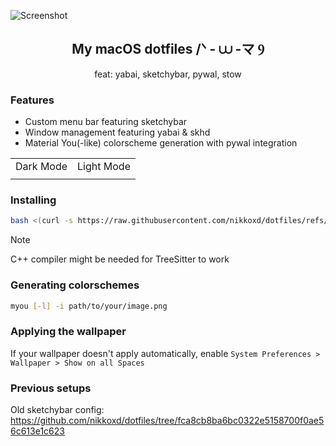 ![Screenshot](https://github.com/user-attachments/assets/1e858f63-46ba-49ff-8947-4a006e7e27ee)

<h2 align="center">My macOS dotfiles /ᐠ - ⩊ -マ Ⳋ</h2>

<p align="center">feat: yabai, sketchybar, pywal, stow</p>

### Features
- Custom menu bar featuring sketchybar
- Window management featuring yabai & skhd
- Material You(-like) colorscheme generation with pywal integration

<table>
  <tr>
    <td>Dark Mode</td>
    <td>Light Mode</td>
  </tr>
  <tr>
    <td></td>
    <td></td>
  </tr>
</table>

### Installing

```sh
bash <(curl -s https://raw.githubusercontent.com/nikkoxd/dotfiles/refs/heads/main/install.sh)>
```

> [!NOTE]
> C++ compiler might be needed for TreeSitter to work

### Generating colorschemes
```bash
myou [-l] -i path/to/your/image.png 
```
### Applying the wallpaper
If your wallpaper doesn't apply automatically,
enable `System Preferences > Wallpaper > Show on all Spaces`

### Previous setups
Old sketchybar config: https://github.com/nikkoxd/dotfiles/tree/fca8cb8ba6bc0322e5158700f0ae56c613e1c623

